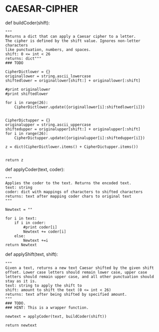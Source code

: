 CAESAR-CIPHER
=============
def buildCoder(shift):

    """
    Returns a dict that can apply a Caesar cipher to a letter.
    The cipher is defined by the shift value. Ignores non-letter characters
    like punctuation, numbers, and spaces. 
    shift: 0 <= int < 26
    returns: dict"""
    ### TODO 
    
    CipherDictlower = {}
    originallower = string.ascii_lowercase
    shiftedlower = originallower[shift:] + originallower[:shift]

    #print originallower
    #print shiftedlower
    
    for i in range(26):
        CipherDictlower.update({originallower[i]:shiftedlower[i]})
        
        
    CipherDictupper = {}
    originalupper = string.ascii_uppercase
    shiftedupper = originalupper[shift:] + originalupper[:shift]    
    for i in range(26):
        CipherDictupper.update({originalupper[i]:shiftedupper[i]})
    
    z = dict(CipherDictlower.items() + CipherDictupper.items())
    
    
    return z
    
    
def applyCoder(text, coder):

    """
    Applies the coder to the text. Returns the encoded text.
    text: string
    coder: dict with mappings of characters to shifted characters
    returns: text after mapping coder chars to original text
    """
    
    Newtext = ""
    
    for i in text:
        if i in coder:
            #print coder[i]
            Newtext += coder[i]
        else:
            Newtext +=i
    return Newtext 
    
def applyShift(text, shift):

    """
    Given a text, returns a new text Caesar shifted by the given shift
    offset. Lower case letters should remain lower case, upper case
    letters should remain upper case, and all other punctuation should
    stay as it is.
    text: string to apply the shift to
    shift: amount to shift the text (0 <= int < 26)
    returns: text after being shifted by specified amount.
    """
    ### TODO.
    ### HINT: This is a wrapper function.
    
    newtext = applyCoder(text, buildCoder(shift))
    
    return newtext
